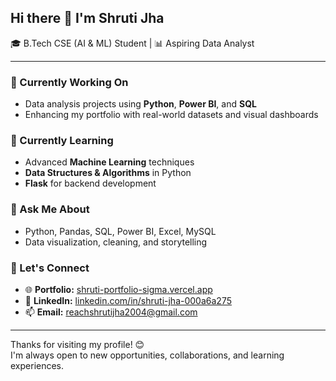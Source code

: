 ## Hi there 👋 I'm Shruti Jha

🎓 B.Tech CSE (AI & ML) Student | 📊 Aspiring Data Analyst 

---

### 🔭 Currently Working On
- Data analysis projects using **Python**, **Power BI**, and **SQL**
- Enhancing my portfolio with real-world datasets and visual dashboards

### 🌱 Currently Learning
- Advanced **Machine Learning** techniques
- **Data Structures & Algorithms** in Python
- **Flask** for backend development

### 💬 Ask Me About
- Python, Pandas, SQL, Power BI, Excel, MySQL  
- Data visualization, cleaning, and storytelling

### 🤝 Let's Connect
- 🌐 **Portfolio:** [shruti-portfolio-sigma.vercel.app](https://shruti-portfolio-sigma.vercel.app/)
- 💼 **LinkedIn:** [linkedin.com/in/shruti-jha-000a6a275](https://www.linkedin.com/in/shruti-jha-000a6a275)
- 📫 **Email:** reachshrutijha2004@gmail.com

---

Thanks for visiting my profile! 😊  
I'm always open to new opportunities, collaborations, and learning experiences.

